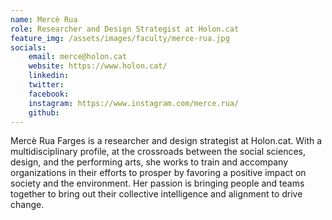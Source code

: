 ```yaml
---
name: Mercè Rua
role: Researcher and Design Strategist at Holon.cat
feature_img: /assets/images/faculty/merce-rua.jpg
socials:
    email: merce@holon.cat
    website: https://www.holon.cat/
    linkedin:
    twitter:
    facebook:
    instagram: https://www.instagram.com/merce.rua/
    github:
---
```


Mercè Rua Farges is a researcher and design strategist at Holon.cat. With a multidisciplinary profile, at the crossroads between the social sciences, design, and the performing arts, she works to train and accompany organizations in their efforts to prosper by favoring a positive impact on society and the environment. Her passion is bringing people and teams together to bring out their collective intelligence and alignment to drive change.